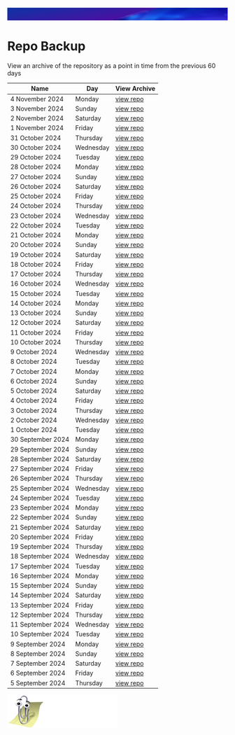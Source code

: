 ![](../../reports/img/header.jpg)

# Repo Backup

View an archive of the repository as a point in time from the previous 60 days


| Name                 | Day         |View Archive              |
| -------------------- |-------------|-------------------------|
| 4 November 2024    | Monday    | [view repo](https://github.com/JiTmun/PUBLIC-Subscription-Backup/tree/HEAD@%7B2024-11-4%7D)    |
| 3 November 2024    | Sunday    | [view repo](https://github.com/JiTmun/PUBLIC-Subscription-Backup/tree/HEAD@%7B2024-11-3%7D)    |
| 2 November 2024    | Saturday    | [view repo](https://github.com/JiTmun/PUBLIC-Subscription-Backup/tree/HEAD@%7B2024-11-2%7D)    |
| 1 November 2024    | Friday    | [view repo](https://github.com/JiTmun/PUBLIC-Subscription-Backup/tree/HEAD@%7B2024-11-1%7D)    |
| 31 October 2024    | Thursday    | [view repo](https://github.com/JiTmun/PUBLIC-Subscription-Backup/tree/HEAD@%7B2024-10-31%7D)    |
| 30 October 2024    | Wednesday    | [view repo](https://github.com/JiTmun/PUBLIC-Subscription-Backup/tree/HEAD@%7B2024-10-30%7D)    |
| 29 October 2024    | Tuesday    | [view repo](https://github.com/JiTmun/PUBLIC-Subscription-Backup/tree/HEAD@%7B2024-10-29%7D)    |
| 28 October 2024    | Monday    | [view repo](https://github.com/JiTmun/PUBLIC-Subscription-Backup/tree/HEAD@%7B2024-10-28%7D)    |
| 27 October 2024    | Sunday    | [view repo](https://github.com/JiTmun/PUBLIC-Subscription-Backup/tree/HEAD@%7B2024-10-27%7D)    |
| 26 October 2024    | Saturday    | [view repo](https://github.com/JiTmun/PUBLIC-Subscription-Backup/tree/HEAD@%7B2024-10-26%7D)    |
| 25 October 2024    | Friday    | [view repo](https://github.com/JiTmun/PUBLIC-Subscription-Backup/tree/HEAD@%7B2024-10-25%7D)    |
| 24 October 2024    | Thursday    | [view repo](https://github.com/JiTmun/PUBLIC-Subscription-Backup/tree/HEAD@%7B2024-10-24%7D)    |
| 23 October 2024    | Wednesday    | [view repo](https://github.com/JiTmun/PUBLIC-Subscription-Backup/tree/HEAD@%7B2024-10-23%7D)    |
| 22 October 2024    | Tuesday    | [view repo](https://github.com/JiTmun/PUBLIC-Subscription-Backup/tree/HEAD@%7B2024-10-22%7D)    |
| 21 October 2024    | Monday    | [view repo](https://github.com/JiTmun/PUBLIC-Subscription-Backup/tree/HEAD@%7B2024-10-21%7D)    |
| 20 October 2024    | Sunday    | [view repo](https://github.com/JiTmun/PUBLIC-Subscription-Backup/tree/HEAD@%7B2024-10-20%7D)    |
| 19 October 2024    | Saturday    | [view repo](https://github.com/JiTmun/PUBLIC-Subscription-Backup/tree/HEAD@%7B2024-10-19%7D)    |
| 18 October 2024    | Friday    | [view repo](https://github.com/JiTmun/PUBLIC-Subscription-Backup/tree/HEAD@%7B2024-10-18%7D)    |
| 17 October 2024    | Thursday    | [view repo](https://github.com/JiTmun/PUBLIC-Subscription-Backup/tree/HEAD@%7B2024-10-17%7D)    |
| 16 October 2024    | Wednesday    | [view repo](https://github.com/JiTmun/PUBLIC-Subscription-Backup/tree/HEAD@%7B2024-10-16%7D)    |
| 15 October 2024    | Tuesday    | [view repo](https://github.com/JiTmun/PUBLIC-Subscription-Backup/tree/HEAD@%7B2024-10-15%7D)    |
| 14 October 2024    | Monday    | [view repo](https://github.com/JiTmun/PUBLIC-Subscription-Backup/tree/HEAD@%7B2024-10-14%7D)    |
| 13 October 2024    | Sunday    | [view repo](https://github.com/JiTmun/PUBLIC-Subscription-Backup/tree/HEAD@%7B2024-10-13%7D)    |
| 12 October 2024    | Saturday    | [view repo](https://github.com/JiTmun/PUBLIC-Subscription-Backup/tree/HEAD@%7B2024-10-12%7D)    |
| 11 October 2024    | Friday    | [view repo](https://github.com/JiTmun/PUBLIC-Subscription-Backup/tree/HEAD@%7B2024-10-11%7D)    |
| 10 October 2024    | Thursday    | [view repo](https://github.com/JiTmun/PUBLIC-Subscription-Backup/tree/HEAD@%7B2024-10-10%7D)    |
| 9 October 2024    | Wednesday    | [view repo](https://github.com/JiTmun/PUBLIC-Subscription-Backup/tree/HEAD@%7B2024-10-9%7D)    |
| 8 October 2024    | Tuesday    | [view repo](https://github.com/JiTmun/PUBLIC-Subscription-Backup/tree/HEAD@%7B2024-10-8%7D)    |
| 7 October 2024    | Monday    | [view repo](https://github.com/JiTmun/PUBLIC-Subscription-Backup/tree/HEAD@%7B2024-10-7%7D)    |
| 6 October 2024    | Sunday    | [view repo](https://github.com/JiTmun/PUBLIC-Subscription-Backup/tree/HEAD@%7B2024-10-6%7D)    |
| 5 October 2024    | Saturday    | [view repo](https://github.com/JiTmun/PUBLIC-Subscription-Backup/tree/HEAD@%7B2024-10-5%7D)    |
| 4 October 2024    | Friday    | [view repo](https://github.com/JiTmun/PUBLIC-Subscription-Backup/tree/HEAD@%7B2024-10-4%7D)    |
| 3 October 2024    | Thursday    | [view repo](https://github.com/JiTmun/PUBLIC-Subscription-Backup/tree/HEAD@%7B2024-10-3%7D)    |
| 2 October 2024    | Wednesday    | [view repo](https://github.com/JiTmun/PUBLIC-Subscription-Backup/tree/HEAD@%7B2024-10-2%7D)    |
| 1 October 2024    | Tuesday    | [view repo](https://github.com/JiTmun/PUBLIC-Subscription-Backup/tree/HEAD@%7B2024-10-1%7D)    |
| 30 September 2024    | Monday    | [view repo](https://github.com/JiTmun/PUBLIC-Subscription-Backup/tree/HEAD@%7B2024-9-30%7D)    |
| 29 September 2024    | Sunday    | [view repo](https://github.com/JiTmun/PUBLIC-Subscription-Backup/tree/HEAD@%7B2024-9-29%7D)    |
| 28 September 2024    | Saturday    | [view repo](https://github.com/JiTmun/PUBLIC-Subscription-Backup/tree/HEAD@%7B2024-9-28%7D)    |
| 27 September 2024    | Friday    | [view repo](https://github.com/JiTmun/PUBLIC-Subscription-Backup/tree/HEAD@%7B2024-9-27%7D)    |
| 26 September 2024    | Thursday    | [view repo](https://github.com/JiTmun/PUBLIC-Subscription-Backup/tree/HEAD@%7B2024-9-26%7D)    |
| 25 September 2024    | Wednesday    | [view repo](https://github.com/JiTmun/PUBLIC-Subscription-Backup/tree/HEAD@%7B2024-9-25%7D)    |
| 24 September 2024    | Tuesday    | [view repo](https://github.com/JiTmun/PUBLIC-Subscription-Backup/tree/HEAD@%7B2024-9-24%7D)    |
| 23 September 2024    | Monday    | [view repo](https://github.com/JiTmun/PUBLIC-Subscription-Backup/tree/HEAD@%7B2024-9-23%7D)    |
| 22 September 2024    | Sunday    | [view repo](https://github.com/JiTmun/PUBLIC-Subscription-Backup/tree/HEAD@%7B2024-9-22%7D)    |
| 21 September 2024    | Saturday    | [view repo](https://github.com/JiTmun/PUBLIC-Subscription-Backup/tree/HEAD@%7B2024-9-21%7D)    |
| 20 September 2024    | Friday    | [view repo](https://github.com/JiTmun/PUBLIC-Subscription-Backup/tree/HEAD@%7B2024-9-20%7D)    |
| 19 September 2024    | Thursday    | [view repo](https://github.com/JiTmun/PUBLIC-Subscription-Backup/tree/HEAD@%7B2024-9-19%7D)    |
| 18 September 2024    | Wednesday    | [view repo](https://github.com/JiTmun/PUBLIC-Subscription-Backup/tree/HEAD@%7B2024-9-18%7D)    |
| 17 September 2024    | Tuesday    | [view repo](https://github.com/JiTmun/PUBLIC-Subscription-Backup/tree/HEAD@%7B2024-9-17%7D)    |
| 16 September 2024    | Monday    | [view repo](https://github.com/JiTmun/PUBLIC-Subscription-Backup/tree/HEAD@%7B2024-9-16%7D)    |
| 15 September 2024    | Sunday    | [view repo](https://github.com/JiTmun/PUBLIC-Subscription-Backup/tree/HEAD@%7B2024-9-15%7D)    |
| 14 September 2024    | Saturday    | [view repo](https://github.com/JiTmun/PUBLIC-Subscription-Backup/tree/HEAD@%7B2024-9-14%7D)    |
| 13 September 2024    | Friday    | [view repo](https://github.com/JiTmun/PUBLIC-Subscription-Backup/tree/HEAD@%7B2024-9-13%7D)    |
| 12 September 2024    | Thursday    | [view repo](https://github.com/JiTmun/PUBLIC-Subscription-Backup/tree/HEAD@%7B2024-9-12%7D)    |
| 11 September 2024    | Wednesday    | [view repo](https://github.com/JiTmun/PUBLIC-Subscription-Backup/tree/HEAD@%7B2024-9-11%7D)    |
| 10 September 2024    | Tuesday    | [view repo](https://github.com/JiTmun/PUBLIC-Subscription-Backup/tree/HEAD@%7B2024-9-10%7D)    |
| 9 September 2024    | Monday    | [view repo](https://github.com/JiTmun/PUBLIC-Subscription-Backup/tree/HEAD@%7B2024-9-9%7D)    |
| 8 September 2024    | Sunday    | [view repo](https://github.com/JiTmun/PUBLIC-Subscription-Backup/tree/HEAD@%7B2024-9-8%7D)    |
| 7 September 2024    | Saturday    | [view repo](https://github.com/JiTmun/PUBLIC-Subscription-Backup/tree/HEAD@%7B2024-9-7%7D)    |
| 6 September 2024    | Friday    | [view repo](https://github.com/JiTmun/PUBLIC-Subscription-Backup/tree/HEAD@%7B2024-9-6%7D)    |
| 5 September 2024    | Thursday    | [view repo](https://github.com/JiTmun/PUBLIC-Subscription-Backup/tree/HEAD@%7B2024-9-5%7D)    |

![](../../reports/img/logo.jpg)

